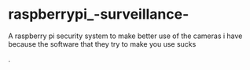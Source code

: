 # raspberrypi_-surveillance-
A raspberry pi security system to make better use of the cameras i have because the software that they try to make you use sucks

.
